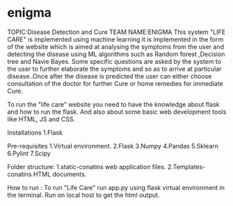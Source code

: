 # enigma
TOPIC:Disease Detection and Cure
TEAM NAME:ENIGMA
This system "LIFE CARE" is implemented using machine learning it is implemented in the form of the website which is aimed at analysing the symptoms from the user and detecting the disease using ML algorithms such as Random forest ,Decision tree and Navie Bayes.
Some specific questions are asked by the system to the user to further elaborate  the symptoms and so as to arrive at particular disease..Once after the disease is predicted the user can either choose consultation of the doctor for further Cure or home remedies for immediate Cure.

To run the "life care" website you need to have the knowledge about flask and how to run the flask.
And also about some basic web development tools like HTML, JS and CSS.

Installations 
1.Flask

Pre-requisites
1.Virtual environment.
2.Flask
3.Numpy 
4.Pandas
5.Sklearn
6.Pylint
7.Scipy

Folder structure:
1.static-conatins web application files.
2.Templates- conatins HTML documents.

How to run :
To run "Life Care" run app.py using flask virtual environment in the terminal. Run on local host to get the html output. 
